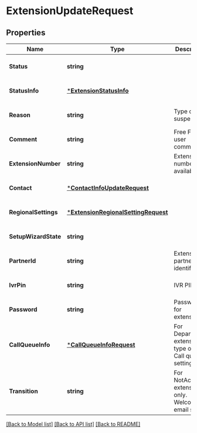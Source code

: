 # ExtensionUpdateRequest

## Properties
Name | Type | Description | Notes
------------ | ------------- | ------------- | -------------
**Status** | **string** |  | [optional] [default to null]
**StatusInfo** | [***ExtensionStatusInfo**](ExtensionStatusInfo.md) |  | [optional] [default to null]
**Reason** | **string** | Type of suspension | [optional] [default to null]
**Comment** | **string** | Free Form user comment | [optional] [default to null]
**ExtensionNumber** | **string** | Extension number available | [optional] [default to null]
**Contact** | [***ContactInfoUpdateRequest**](ContactInfoUpdateRequest.md) |  | [optional] [default to null]
**RegionalSettings** | [***ExtensionRegionalSettingRequest**](ExtensionRegionalSettingRequest.md) |  | [optional] [default to null]
**SetupWizardState** | **string** |  | [optional] [default to null]
**PartnerId** | **string** |  Extension partner identifier | [optional] [default to null]
**IvrPin** | **string** | IVR PIN | [optional] [default to null]
**Password** | **string** | Password for extension | [optional] [default to null]
**CallQueueInfo** | [***CallQueueInfoRequest**](CallQueueInfoRequest.md) | For Department extension type only. Call queue settings | [optional] [default to null]
**Transition** | **string** | For NotActivated extensions only. Welcome email setting | [optional] [default to null]

[[Back to Model list]](../README.md#documentation-for-models) [[Back to API list]](../README.md#documentation-for-api-endpoints) [[Back to README]](../README.md)


